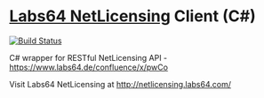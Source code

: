 # [Labs64 NetLicensing](http://www.labs64.com/netlicensing/) Client (C#)

[![Build Status](https://travis-ci.org/Labs64/NetLicensingClient-csharp.svg?branch=master)](https://travis-ci.org/Labs64/NetLicensingClient-csharp)

C# wrapper for RESTful NetLicensing API - https://www.labs64.de/confluence/x/pwCo

Visit Labs64 NetLicensing at http://netlicensing.labs64.com/

